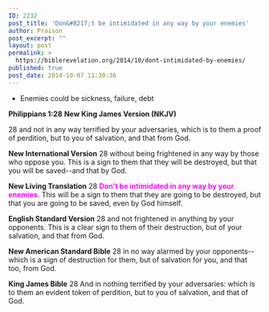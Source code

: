 ```yaml
---
ID: 2232
post_title: 'Don&#8217;t be intimidated in any way by your enemies'
author: Praison
post_excerpt: ""
layout: post
permalink: >
  https://biblerevelation.org/2014/10/dont-intimidated-by-enemies/
published: true
post_date: 2014-10-07 11:30:36
---
```

<ul>
	<li>Enemies could be sickness, failure, debt</li>
</ul>
<strong>Philippians 1:28</strong>
<strong> New King James Version (NKJV)</strong>

28 and not in any way terrified by your adversaries, which is to them a proof of perdition, but to you of salvation, and that from God.

<strong>New International Version</strong>
28 without being frightened in any way by those who oppose you. This is a sign to them that they will be destroyed, but that you will be saved--and that by God.

<strong>New Living Translation</strong>
28 <span style="color: #ff00ff;"><strong>Don't be intimidated in any way by your enemies</strong></span>. This will be a sign to them that they are going to be destroyed, but that you are going to be saved, even by God himself.

<strong>English Standard Version</strong>
28 and not frightened in anything by your opponents. This is a clear sign to them of their destruction, but of your salvation, and that from God.

<strong>New American Standard Bible</strong>
28 in no way alarmed by your opponents-- which is a sign of destruction for them, but of salvation for you, and that too, from God.

<strong>King James Bible</strong>
28 And in nothing terrified by your adversaries: which is to them an evident token of perdition, but to you of salvation, and that of God.